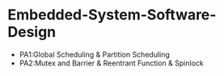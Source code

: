 # Embedded-System-Software-Design
+ PA1:Global Scheduling & Partition Scheduling
+ PA2:Mutex and Barrier & Reentrant Function & Spinlock
